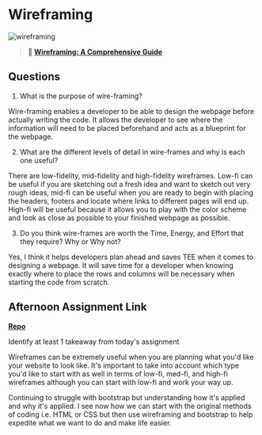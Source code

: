 # Wireframing

![wireframing](https://bcw.blob.core.windows.net/public/img/courses/2293087935019893)

> **📖 [Wireframing: A Comprehensive Guide](https://codeworksacademy.com/fs-student-guide/resources/wk1/06-Wireframing)**

## Questions

1. What is the purpose of wire-framing? 

Wire-framing enables a developer to be able to design the webpage before actually writing the code. It allows the developer to see where the information will need to be placed beforehand and acts as a blueprint for the webpage.

2. What are the different levels of detail in wire-frames and why is each one useful?

There are low-fidelity, mid-fidelity and high-fidelity wireframes. Low-fi can be useful if you are sketching out a fresh idea and want to sketch out very rough ideas, mid-fi can be useful when you are ready to begin with placing the headers, footers and locate where links to different pages will end up. High-fi will be useful because it allows you to play with the color scheme and look as close as possible to your finished webpage as possible. 

3. Do you think wire-frames are worth the Time, Energy, and Effort that they require? Why or Why not?

Yes, I think it helps developers plan ahead and saves TEE when it comes to designing a webpage. It will save time for a developer when knowing exactly where to place the rows and columns will be necessary when starting the code from scratch. 

## Afternoon Assignment Link

**[Repo](https://github.com/DerekBelloni/John-Deere-Mocksite)**

Identify at least 1 takeaway from today's assignment

Wireframes can be extremely useful when you are planning what you'd like your website to look like. It's important to take into account which type you'd like to start with as well in terms of low-fi, med-fi, and high-fi wireframes although you can start with low-fi and work your way up. 

Continuing to struggle with bootstrap but understanding how it's applied and why it's applied. I see now how we can start with the original methods of coding i.e. HTML or CSS but then use wireframing and bootstrap to help expedite what we want to do and make life easier. 

